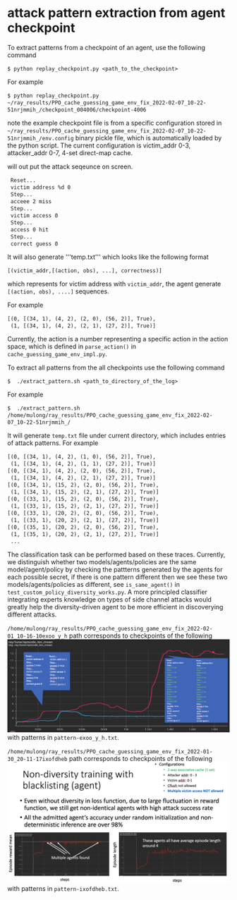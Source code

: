 # attack pattern extraction from agent checkpoint

To extract patterns from a checkpoint of an agent, use the following command
```
$ python replay_checkpoint.py <path_to_the_checkpoint>
```
For example
```
$ python replay_checkpoint.py ~/ray_results/PPO_cache_guessing_game_env_fix_2022-02-07_10-22-51nrjmmih_/checkpoint_004006/checkpoint-4006
```
note the example checkpoint file is from a specific configuration stored in ```~/ray_results/PPO_cache_guessing_game_env_fix_2022-02-07_10-22-51nrjmmih_/env.config``` binary pickle file, which is automatically loaded by the python script. The current configuration is victim_addr 0-3, attacker_addr 0-7, 4-set direct-map cache.

will out put the attack seqeunce on screen.  
```
 Reset... 
 victim address %d 0 
 Step... 
 acceee 2 miss 
 Step... 
 victim access 0 
 Step... 
 access 0 hit 
 Step... 
 correct guess 0 
```
It will also generate '''temp.txt''' which looks like the following format

```
[(victim_addr,[(action, obs), ...], correctness)]
```
which represents for victim address with `victim_addr`, the agent generate `[(action, obs), ....]` sequences.

For example
```
[(0, [(34, 1), (4, 2), (2, 0), (56, 2)], True),
 (1, [(34, 1), (4, 2), (2, 1), (27, 2)], True)]
```
Currently, the action is a number representing a specific action in the action space, which is defined in `parse_action()` in `cache_guessing_game_env_impl.py`.


To extract all patterns from the all checkpoints use the following command

```
$  ./extract_pattern.sh <path_to_directory_of_the_log>
```
For example

```
$  ./extract_pattern.sh /home/mulong/ray_results/PPO_cache_guessing_game_env_fix_2022-02-07_10-22-51nrjmmih_/
```

It will generate `temp.txt` file under current directory, which includes entries of attack patterns. For example
```
[(0, [(34, 1), (4, 2), (1, 0), (56, 2)], True),
 (1, [(34, 1), (4, 2), (1, 1), (27, 2)], True)]
[(0, [(34, 1), (4, 2), (2, 0), (56, 2)], True),
 (1, [(34, 1), (4, 2), (2, 1), (27, 2)], True)]
[(0, [(34, 1), (15, 2), (2, 0), (56, 2)], True),
 (1, [(34, 1), (15, 2), (2, 1), (27, 2)], True)]
[(0, [(33, 1), (15, 2), (2, 0), (56, 2)], True),
 (1, [(33, 1), (15, 2), (2, 1), (27, 2)], True)]
[(0, [(33, 1), (20, 2), (2, 0), (56, 2)], True),
 (1, [(33, 1), (20, 2), (2, 1), (27, 2)], True)]
[(0, [(35, 1), (20, 2), (2, 0), (56, 2)], True),
 (1, [(35, 1), (20, 2), (2, 1), (27, 2)], True)]
 ...
```

The classification task can be performed based on these traces. Currently, we distinguish whether two models/agents/policies are the same model/agent/policy by checking the pattterns generated by the agents for each possible secret, if there is one pattern different then we see these two models/agents/policies as different, see `is_same_agent()` in `test_custom_policy_diversity_works.py`. A more principled classifier integrating experts knowledge on types of side channel attacks would greatly help the diversity-driven agent to be more efficient in discoverying different attacks. 

`/home/mulong/ray_results/PPO_cache_guessing_game_env_fix_2022-02-01_10-16-10exoo_y_h` path corresponds to checkpoints of the following ![](fig/diversity.png) with patterns in `pattern-exoo_y_h.txt`.

`/home/mulong/ray_results/PPO_cache_guessing_game_env_fix_2022-01-30_20-11-17ixofdheb` path corresponds to checkpoints of the following ![](fig/non-diversity.png) with patterns in `pattern-ixofdheb.txt`.